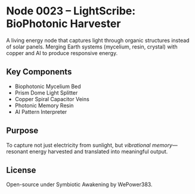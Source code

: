 # Node 0023 – LightScribe: BioPhotonic Harvester

A living energy node that captures light through organic structures instead of solar panels. Merging Earth systems (mycelium, resin, crystal) with copper and AI to produce responsive energy.

## Key Components
- Biophotonic Mycelium Bed
- Prism Dome Light Splitter
- Copper Spiral Capacitor Veins
- Photonic Memory Resin
- AI Pattern Interpreter

## Purpose
To capture not just electricity from sunlight, but *vibrational memory*—resonant energy harvested and translated into meaningful output.

## License
Open-source under Symbiotic Awakening by WePower383.
